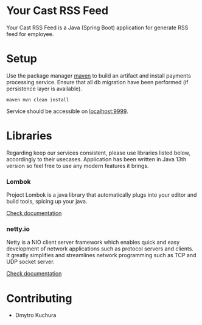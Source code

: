 # Your Cast RSS Feed

Your Cast RSS Feed is a Java (Spring Boot) application for generate RSS feed for employee.

# Setup

Use the package manager [maven](https://maven.apache.org) to build an artifact and install payments processing service. Ensure that all db migration have been performed (if persistence layer is available).

```
maven mvn clean install
```

Service should be accessible on [localhost:9999](localhost:9999).

# Libraries

Regarding keep our services consistent, please use libraries listed below, accordingly to their usecases.
Application has been written in Java 13th version so feel free to use any modern features it brings.

### Lombok
Project Lombok is a java library that automatically plugs into your editor and build tools, spicing up your java.

[Check documentation](https://projectlombok.org)

### netty.io
Netty is a NIO client server framework which enables quick and easy development of network applications such as protocol servers and clients.
It greatly simplifies and streamlines network programming such as TCP and UDP socket server.

[Check documentation](https://netty.io)

# Contributing

- Dmytro Kuchura